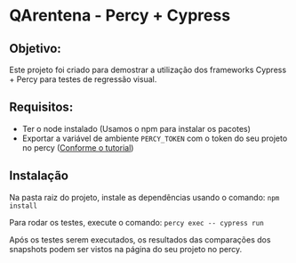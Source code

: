 # QArentena - Percy + Cypress

## Objetivo: 

Este projeto foi criado para demostrar a utilização dos frameworks Cypress + Percy para testes de regressão visual.

## Requisitos:

 - Ter o node instalado (Usamos o npm para instalar os pacotes)
 - Exportar a variável de ambiente `PERCY_TOKEN` com o token do seu projeto no percy ([Conforme o tutorial](https://docs.percy.io/docs/cypress))

## Instalação

Na pasta raiz do projeto, instale as dependências usando o comando: 
`npm install`

Para rodar os testes, execute o comando: 
`percy exec -- cypress run`

Após os testes serem executados, os resultados das comparações dos snapshots podem ser vistos na página do seu projeto no percy.